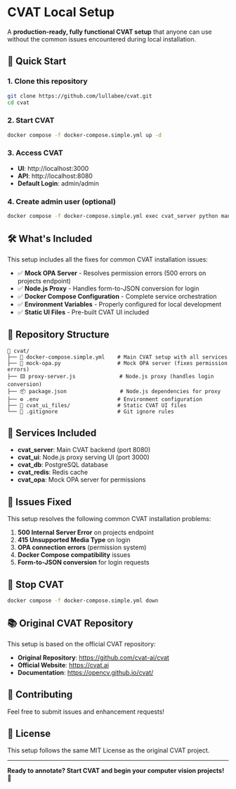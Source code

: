 # CVAT Local Setup

A **production-ready, fully functional CVAT setup** that anyone can use without the common issues encountered during local installation.

## 🚀 Quick Start

### 1. Clone this repository
```bash
git clone https://github.com/lullabee/cvat.git
cd cvat
```

### 2. Start CVAT
```bash
docker compose -f docker-compose.simple.yml up -d
```

### 3. Access CVAT
- **UI**: http://localhost:3000
- **API**: http://localhost:8080
- **Default Login**: admin/admin

### 4. Create admin user (optional)
```bash
docker compose -f docker-compose.simple.yml exec cvat_server python manage.py createsuperuser
```

## 🛠️ What's Included

This setup includes all the fixes for common CVAT installation issues:

- ✅ **Mock OPA Server** - Resolves permission errors (500 errors on projects endpoint)
- ✅ **Node.js Proxy** - Handles form-to-JSON conversion for login
- ✅ **Docker Compose Configuration** - Complete service orchestration
- ✅ **Environment Variables** - Properly configured for local development
- ✅ **Static UI Files** - Pre-built CVAT UI included

## 📁 Repository Structure

```
📁 cvat/
├── 🐳 docker-compose.simple.yml    # Main CVAT setup with all services
├── 🐍 mock-opa.py                  # Mock OPA server (fixes permission errors)
├── 🟨 proxy-server.js              # Node.js proxy (handles login conversion)
├── 📦 package.json                 # Node.js dependencies for proxy
├── ⚙️ .env                         # Environment configuration
├── 📁 cvat_ui_files/               # Static CVAT UI files
└── 📝 .gitignore                   # Git ignore rules
```

## 🔧 Services Included

- **cvat_server**: Main CVAT backend (port 8080)
- **cvat_ui**: Node.js proxy serving UI (port 3000)
- **cvat_db**: PostgreSQL database
- **cvat_redis**: Redis cache
- **cvat_opa**: Mock OPA server for permissions

## 🐛 Issues Fixed

This setup resolves the following common CVAT installation problems:

1. **500 Internal Server Error** on projects endpoint
2. **415 Unsupported Media Type** on login
3. **OPA connection errors** (permission system)
4. **Docker Compose compatibility** issues
5. **Form-to-JSON conversion** for login requests

## 🛑 Stop CVAT

```bash
docker compose -f docker-compose.simple.yml down
```

## 📚 Original CVAT Repository

This setup is based on the official CVAT repository:
- **Original Repository**: https://github.com/cvat-ai/cvat
- **Official Website**: https://cvat.ai
- **Documentation**: https://opencv.github.io/cvat/

## 🤝 Contributing

Feel free to submit issues and enhancement requests!

## 📄 License

This setup follows the same MIT License as the original CVAT project.

---

**Ready to annotate? Start CVAT and begin your computer vision projects! 🎯**
